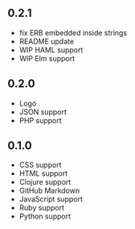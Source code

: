 ## 0.2.1
* fix ERB embedded inside strings
* README update
* WIP HAML support
* WIP Elm support

## 0.2.0
* Logo
* JSON support
* PHP support

## 0.1.0
* CSS support
* HTML support
* Clojure support
* GitHub Markdown
* JavaScript support
* Ruby support
* Python support

